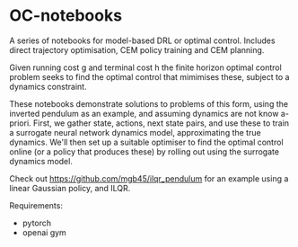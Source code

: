 # OC-notebooks
A series of notebooks for model-based DRL or optimal control. Includes direct trajectory optimisation, CEM policy training and CEM planning.

Given running cost g and terminal cost h the finite horizon optimal control problem seeks to find the optimal control that mimimises these, subject to a dynamics constraint.

These notebooks demonstrate solutions to problems of this form, using the inverted pendulum as an example, and assuming dynamics are not know a-priori. First, we gather state, actions, next state pairs, and use these to train a surrogate neural network dynamics model, approximating the true dynamics. We'll then set up a suitable optimiser to find the optimal control online (or a policy that produces these) by rolling out using the surrogate dynamics model.

Check out https://github.com/mgb45/ilqr_pendulum for an example using a linear Gaussian policy, and ILQR.


Requirements:
* pytorch
* openai gym
